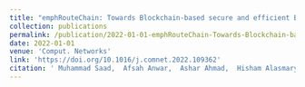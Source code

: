```yaml
---
title: "emphRouteChain: Towards Blockchain-based secure and efficient BGP routing"
collection: publications
permalink: /publication/2022-01-01-emphRouteChain-Towards-Blockchain-based-secure-and-efficient-BGP-routing
date: 2022-01-01
venue: 'Comput. Networks'
link: 'https://doi.org/10.1016/j.comnet.2022.109362'
citation: ' Muhammad Saad,  Afsah Anwar,  Ashar Ahmad,  Hisham Alasmary,  Murat Yuksel,  David Mohaisen, "RouteChain: Towards Blockchain-based secure and efficient BGP routing". Comput. Networks, 2022.'
---
```


